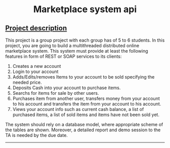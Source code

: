 # <div align="center"> Marketplace system api </div>

## <u>**Project description**</u>
This project is a group project with each group has of 5 to 6 students. In this project, you are going to build a multithreaded distributed online marketplace system. This system must provide at least the following features in form of REST or SOAP services to its clients:
1. Creates a new account
2. Login to your account
3. Adds/Edits/removes Items to your account to be sold specifying the needed price.
4. Deposits Cash into your account to purchase items.
5. Searchs for items for sale by other users.
6. Purchases item from another user, transfers money from your account to his account and transfers the item from your account to his account.
7. Views your account info such as current cash balance, a list of purchased items, a list of sold items and items have not been sold yet.

The system should rely on a database model, where appropriate scheme of the tables are shown. 
Moreover, a detailed report and demo session to the TA is needed by the due date.

---

